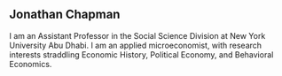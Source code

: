 
## Jonathan Chapman

I am an Assistant Professor in the Social Science Division at New York University Abu Dhabi. I am an applied microeconomist, with research interests straddling Economic History, Political Economy, and Behavioral Economics.
